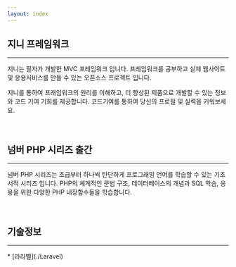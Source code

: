 ```yaml
---
layout: index
---
```


## 지니 프레임워크
---

지니는 필자가 개발한 MVC 프레임워크 입니다. 프레임워크를 공부하고 실제 웹사이트 및 응용서비스를 만들 수 있는 오픈소스 프로젝트 입니다. 

지니를 통하여 프래임워크의 원리를 이해하고, 더 향상된 제품으로 개발할 수 있는 정보와 코드 기여 기회를 제공합니다. 코드기여를 통하여 당신의 프로필 및 실력을 키워보세요.
<br><br><br>

## 넘버 PHP 시리즈 출간
---

넘버 PHP 시리즈는 초급부터 하나씩 탄단하게 프로그래밍 언어를 학습할 수 있는 기초서적 시리즈 입니다. PHP의 체계적인 문법 구조, 데이터베이스의 개념과 SQL 학습, 응용을 위한 다양한 PHP 내장함수들을 학습합니다.
<br><br><br>

## 기술정보
<hr>
* [라라벨](./Laravel)

<br><br><br>